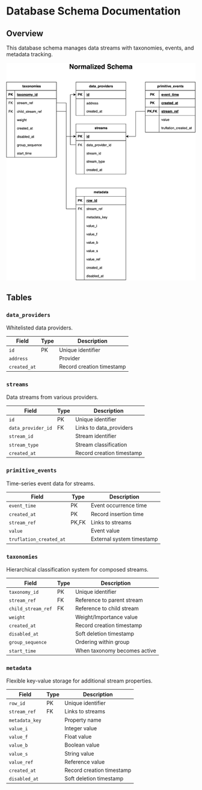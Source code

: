 # Database Schema Documentation

## Overview
This database schema manages data streams with taxonomies, events, and metadata tracking.

![Schema](/docs/images/schema.png)

## Tables

### `data_providers`
Whitelisted data providers.

| Field | Type | Description |
|-------|------|-------------|
| `id` | PK | Unique identifier |
| `address` | | Provider |
| `created_at` | | Record creation timestamp |

### `streams`
Data streams from various providers.

| Field | Type | Description |
|-------|------|-------------|
| `id` | PK | Unique identifier |
| `data_provider_id` | FK | Links to data_providers |
| `stream_id` | | Stream identifier |
| `stream_type` | | Stream classification |
| `created_at` | | Record creation timestamp |

### `primitive_events`
Time-series event data for streams.

| Field | Type | Description |
|-------|------|-------------|
| `event_time` | PK | Event occurrence time |
| `created_at` | PK | Record insertion time |
| `stream_ref` | PK,FK | Links to streams |
| `value` | | Event value |
| `truflation_created_at` | | External system timestamp |

### `taxonomies`
Hierarchical classification system for composed streams.

| Field | Type | Description |
|-------|------|-------------|
| `taxonomy_id` | PK | Unique identifier |
| `stream_ref` | FK | Reference to parent stream |
| `child_stream_ref` | FK | Reference to child stream |
| `weight` | | Weight/Importance value |
| `created_at` | | Record creation timestamp |
| `disabled_at` | | Soft deletion timestamp |
| `group_sequence` | | Ordering within group |
| `start_time` | | When taxonomy becomes active |

### `metadata`
Flexible key-value storage for additional stream properties.

| Field | Type | Description |
|-------|------|-------------|
| `row_id` | PK | Unique identifier |
| `stream_ref` | FK | Links to streams |
| `metadata_key` | | Property name |
| `value_i` | | Integer value |
| `value_f` | | Float value |
| `value_b` | | Boolean value |
| `value_s` | | String value |
| `value_ref` | | Reference value |
| `created_at` | | Record creation timestamp |
| `disabled_at` | | Soft deletion timestamp |